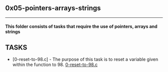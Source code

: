 ## 0x05-pointers-arrays-strings

-------------------
#### This folder consists of tasks that require the use of pointers, arrays and strings

## TASKS

- [0-reset-to-98.c] - The purpose of this task is to reset a variable given within the function to 98. [0-reset-to-98.c](https://github.com/Smartlify08/alx-low_level_programming/blob/master/0x05-pointers_arrays_strings/0-reset_to_98.c)

